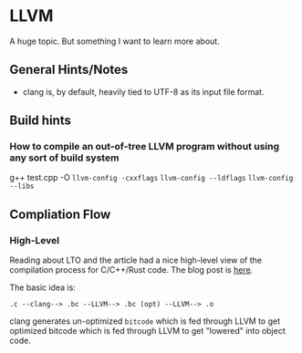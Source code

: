 # LLVM
A huge topic. But something I want to learn more about.

## General Hints/Notes
- clang is, by default, heavily tied to UTF-8 as its input file format.

## Build hints
### How to compile an out-of-tree LLVM program without using any sort of build system
  g++ test.cpp -O `llvm-config -cxxflags` `llvm-config --ldflags` `llvm-config --libs`

## Compliation Flow

### High-Level
Reading about LTO and the article had a nice high-level view of the compilation process for C/C++/Rust code. The blog post is [here](http://blog.llvm.org/2019/09/closing-gap-cross-language-lto-between.html).

The basic idea is:

`.c --clang--> .bc --LLVM--> .bc (opt) --LLVM--> .o`

clang generates un-optimized `bitcode` which is fed through LLVM to get optimized bitcode which is fed through LLVM to get "lowered" into object code.

